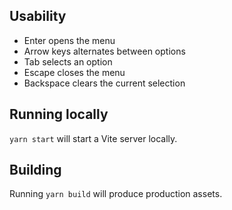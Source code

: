 ## Usability
- Enter opens the menu
- Arrow keys alternates between options
- Tab selects an option
- Escape closes the menu
- Backspace clears the current selection

## Running locally

`yarn start` will start a Vite server locally.
## Building

Running `yarn build` will produce production assets.